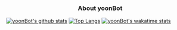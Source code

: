 ### <center> About yoonBot

[![yoonBot's github stats](https://github-readme-stats.vercel.app/api?username=yoonBot&show_icons=true&theme=tokyonight)](https://github.com/yoonBot/github-readme-stats)
[![Top Langs](https://github-readme-stats.vercel.app/api/top-langs/?username=yoonBot&show_icons=true&theme=highcontrast)](https://github.com/yoonBot/github-readme-stats)
[![yoonBot's wakatime stats](https://github-readme-stats.vercel.app/api/wakatime?username=yoonBot)](https://github.com/yoonBot/github-readme-stats)

